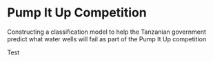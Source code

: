 # Pump It Up Competition
Constructing a classification model to help the Tanzanian government predict what water wells will fail as part of the Pump It Up competition

Test
